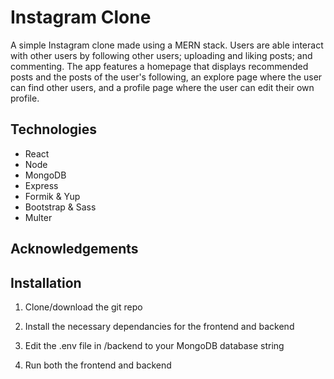 # Instagram Clone
A simple Instagram clone made using a MERN stack. Users are able interact with other users by following other users; uploading and liking posts; and commenting. The app features
a homepage that displays recommended posts and the posts of the user's following, an explore page where the user can find other users, and a profile page where the user can edit
their own profile.

## Technologies
- React
- Node
- MongoDB
- Express
- Formik & Yup
- Bootstrap & Sass
- Multer

## Acknowledgements


## Installation
1. Clone/download the git repo

2. Install the necessary dependancies for the frontend and backend

3. Edit the .env file in /backend to your MongoDB database string

4. Run both the frontend and backend

